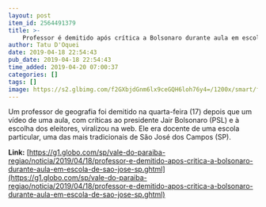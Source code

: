 ```yaml
---
layout: post
item_id: 2564491379
title: >-
    Professor é demitido após crítica a Bolsonaro durante aula em escola de São José; veja vídeo
author: Tatu D'Oquei
date: 2019-04-18 22:54:43
pub_date: 2019-04-18 22:54:43
time_added: 2019-04-20 07:00:37
categories: []
tags: []
image: https://s2.glbimg.com/f2GXbjdGnm6lx9ceGQH6loh76y4=/1200x/smart/filters:cover():strip_icc()/s01.video.glbimg.com/x720/7551468.jpg
---
```


Um professor de geografia foi demitido na quarta-feira (17) depois que um vídeo de uma aula, com críticas ao presidente Jair Bolsonaro (PSL) e à escolha dos eleitores, viralizou na web. Ele era docente de uma escola particular, uma das mais tradicionais de São José dos Campos (SP).

**Link:** [https://g1.globo.com/sp/vale-do-paraiba-regiao/noticia/2019/04/18/professor-e-demitido-apos-critica-a-bolsonaro-durante-aula-em-escola-de-sao-jose-sp.ghtml](https://g1.globo.com/sp/vale-do-paraiba-regiao/noticia/2019/04/18/professor-e-demitido-apos-critica-a-bolsonaro-durante-aula-em-escola-de-sao-jose-sp.ghtml)

